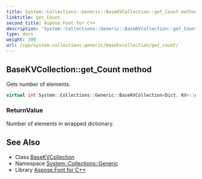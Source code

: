 ```yaml
---
title: System::Collections::Generic::BaseKVCollection::get_Count method
linktitle: get_Count
second_title: Aspose.Font for C++
description: 'System::Collections::Generic::BaseKVCollection::get_Count method. Gets number of elements in C++.'
type: docs
weight: 300
url: /cpp/system.collections.generic/basekvcollection/get_count/
---
```

## BaseKVCollection::get_Count method


Gets number of elements.

```cpp
virtual int System::Collections::Generic::BaseKVCollection<Dict, KV>::get_Count() const override
```


### ReturnValue

Number of elements in wrapped dictionary.

## See Also

* Class [BaseKVCollection](../)
* Namespace [System::Collections::Generic](../../)
* Library [Aspose.Font for C++](../../../)
